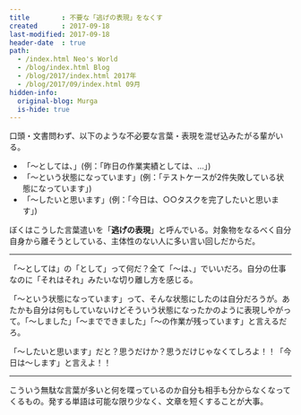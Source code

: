 ```yaml
---
title        : 不要な「逃げの表現」をなくす
created      : 2017-09-18
last-modified: 2017-09-18
header-date  : true
path:
  - /index.html Neo's World
  - /blog/index.html Blog
  - /blog/2017/index.html 2017年
  - /blog/2017/09/index.html 09月
hidden-info:
  original-blog: Murga
  is-hide: true
---
```


口頭・文書問わず、以下のような不必要な言葉・表現を混ぜ込みたがる輩がいる。

- 「〜としては、」(例：「昨日の作業実績としては、…」)
- 「〜という状態になっています」(例：「テストケースが2件失敗している状態になっています」)
- 「〜したいと思います」(例：「今日は、○○タスクを完了したいと思います」)

ぼくはこうした言葉遣いを「__逃げの表現__」と呼んでいる。対象物をなるべく自分自身から離そうとしている、主体性のない人に多い言い回しだからだ。

---

「〜としては」の「として」って何だ？全て「〜は、」でいいだろ。自分の仕事なのに「それはそれ」みたいな切り離し方を感じる。

「〜という状態になっています」って、そんな状態にしたのは自分だろうが。あたかも自分は何もしていないけどそういう状態になったかのように表現しやがって。「〜しました」「〜までできました」「〜の作業が残っています」と言えるだろ。

「〜したいと思います」だと？思うだけか？思うだけじゃなくてしろよ！！「今日は〜します」と言えよ！！

---

こういう無駄な言葉が多いと何を喋っているのか自分も相手も分からなくなってくるもの。発する単語は可能な限り少なく、文章を短くすることが大事。
